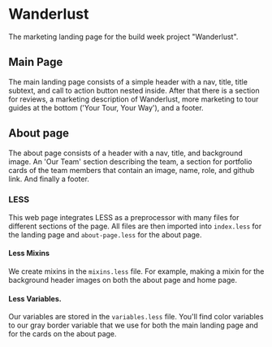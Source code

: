 # Wanderlust

The marketing landing page for the build week project "Wanderlust".

## Main Page

The main landing page consists of a simple header with a nav, title, title subtext, and call to action button nested inside. After that there is a section for reviews, a marketing description of Wanderlust, more marketing to tour guides at the bottom ('Your Tour, Your Way'), and a footer.

## About page

The about page consists of a header with a nav, title, and background image. An 'Our Team' section describing the team, a section for portfolio cards of the team members that contain an image, name, role, and github link. And finally a footer. 

### LESS

This web page integrates LESS as a preprocessor with many files for different sections of the page. All files are then imported into ```index.less``` for the landing page and ```about-page.less``` for the about page.

#### Less Mixins
We create mixins in the ```mixins.less``` file. For example, making a mixin for the background header images on both the about page and home page.

#### Less Variables.
Our variables are stored in the ```variables.less``` file. You'll find color variables to our gray border variable that we use for both the main landing page and for the cards on the about page.

